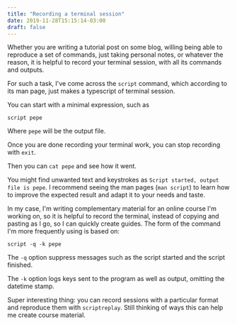 ```yaml
---
title: "Recording a terminal session"
date: 2019-11-28T15:15:14-03:00
draft: false
---
```


Whether you are writing a tutorial post on some blog, willing being able to reproduce a set of commands, just taking personal notes, or whatever the reason, it is helpful to record your terminal session, with all its commands and outputs.    

For such a task, I've come across the `script` command, which according to its man page, just makes a typescript of terminal session.

You can start with a minimal expression, such as 

```
script pepe
```

Where `pepe` will be the output file. 

Once you are done recording your terminal work, you can stop recording with `exit`. 

Then you can `cat pepe` and see how it went. 

You might find unwanted text and keystrokes as `Script started, output file is pepe`. I recommend seeing the man pages (`man script`) to learn how to improve the expected result and adapt it to your needs and taste.

In my case, I'm writing complementary material for an online course I'm working on, so it is helpful to record the terminal, instead of copying and pasting as I go, so I can quickly create guides. The form of the command I'm more frequently using is based on: 

```
script -q -k pepe 
```

The `-q` option suppress messages such as the script started and the script finished.  

The `-k` option logs keys sent to the program as well as output, omitting the datetime stamp. 

Super interesting thing: you can record sessions with a particular format and reproduce them with `scriptreplay`. Still thinking of ways this can help me create course material.  